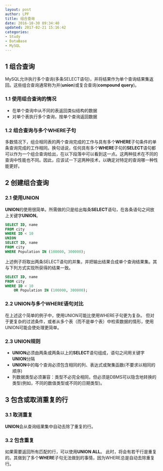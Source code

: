 ```yaml
---
layout: post
author: LPF
title: 组合查询
date: 2016-10-30 09:34:40
updated: 2017-02-21 15:16:42
categories:
- Study
- DataBase
- MySQL
---
```


## 1 组合查询

MySQL允许执行多个查询(多条SELECT语句)，并将结果作为单个查询结果集返回。这些组合查询通常称为并(**union**)或复合查询(**compound query**)。

### 1.1 使用组合查询的情况

- 在单个查询中从不同的表返回类似结构的数据
- 对单个表执行多个查询，按单个查询返回数据

### 1.2 组合查询与多个WHERE子句

多数情况下，组合相同表的两个查询完成的工作与具有多个**WHERE**子句条件的单条查询完成的工作相同。换句话说，任何具有多个**WHERE**子句的**SELECT**语句都可以作为一个组合查询给出，在以下段落中可以看到这一点。这两种技术在不同的查询中性能也不同。因此，应该试一下这两种技术，以确定对特定的查询哪一种性能更好。

## 2 创建组合查询

### 2.1 使用UNION

**UNION**的使用很简单。所需做的只是给出每条**SELECT**语句，在各条语句之间放上关键字**UNION**。 

```SQL
SELECT ID, name
FROM city
WHERE ID < 10
UNION 
SELECT ID, name
FROM city
WHERE Population IN (100000, 300000);
```

上述例子将取出两条SELECT语句的并集，并把输出结果合成单个查询结果集。其与下列方式实现所获得的结果一致。

```SQL
SELECT ID, name
FROM city
WHERE ID < 10
    OR Population IN (100000, 300000);
```

### 2.2 UNION与多个WHERE语句对比

在上述这个简单的例子中，使用UNION可能比使用WHERE子句更为复杂。
但对于更复杂的过滤条件，或者从多个表（而不是单个表）中检索数据的情形，使用UNION可能会使处理更简单。

### 2.3 UNION规则

- **UNION**必须由两条或两条以上的**SELECT**语句组成，语句之间用关键字**UNION**分隔
- **UNION**中的每个查询必须包含相同的列、表达式或聚集函数(不要求以相同的顺序)
- 列数据类型必须兼容：类型不必完全相同，但必须是DBMS可以隐含地转换的类型(例如，不同的数值类型或不同的日期类型)。 

## 3 包含或取消重复的行

### 3.1 取消重复

**UNION**会从查询结果集中自动去除了重复的行。

### 3.2 包含重复

如果需要返回所有匹配的行，可以使用**UNION ALL**。
此时，将会有若干行是重复的。其做到了多个**WHERE**子句无法做到的事情，因为WHERE总是自动去除重复行。



